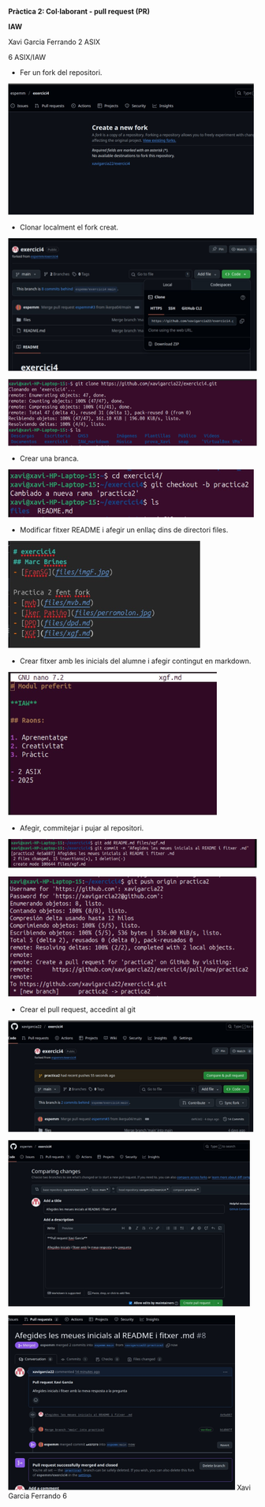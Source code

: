 ﻿**Pràctica 2: Col·laborant - pull request (PR)**

**IAW**

Xavi Garcia Ferrando 2 ASIX

6 ASIX/IAW

- Fer un fork del repositori.

![](Aspose.Words.f1beb1d8-23fa-47f2-9900-5f45b7d877da.001.png)

- Clonar localment el fork creat.

![](Aspose.Words.f1beb1d8-23fa-47f2-9900-5f45b7d877da.002.png)

![](Aspose.Words.f1beb1d8-23fa-47f2-9900-5f45b7d877da.003.png)

- Crear una branca.

![](Aspose.Words.f1beb1d8-23fa-47f2-9900-5f45b7d877da.004.png)

- Modificar fitxer README i afegir un enllaç dins de directori files.

![](Aspose.Words.f1beb1d8-23fa-47f2-9900-5f45b7d877da.005.png)

- Crear fitxer amb les inicials del alumne i afegir contingut en markdown.

![](Aspose.Words.f1beb1d8-23fa-47f2-9900-5f45b7d877da.006.png)

- Afegir, commitejar i pujar al repositori.

![](Aspose.Words.f1beb1d8-23fa-47f2-9900-5f45b7d877da.007.png)

![](Aspose.Words.f1beb1d8-23fa-47f2-9900-5f45b7d877da.008.png)

- Crear el pull request, accedint al git 

![](Aspose.Words.f1beb1d8-23fa-47f2-9900-5f45b7d877da.009.png)

![](Aspose.Words.f1beb1d8-23fa-47f2-9900-5f45b7d877da.010.png)

![](Aspose.Words.f1beb1d8-23fa-47f2-9900-5f45b7d877da.011.png)
Xavi Garcia Ferrando                                                                                                                                         6
